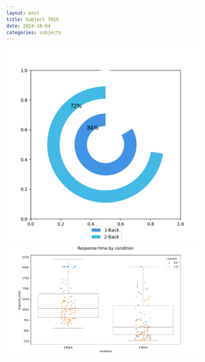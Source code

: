 ```yaml
---
layout: post
title: Subject 7019
date: 2024-10-04
categories: subjects
---
```


![](data/7019/run-1/7019_accuracy_by_condition.png)
![](data/7019/run-1/7019_response_time_by_condition.png)
